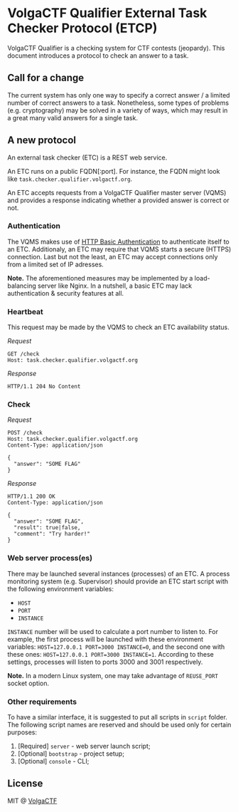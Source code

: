 # VolgaCTF Qualifier External Task Checker Protocol  (ETCP)
VolgaCTF Qualifier is a checking system for CTF contests (jeopardy). This document introduces a protocol to check an answer to a task.

## Call for a change
The current system has only one way to specify a correct answer / a limited number of correct answers to a task. Nonetheless, some types of problems (e.g. cryptography) may be solved in a variety of ways, which may result in a great many valid answers for a single task.

## A new protocol
An external task checker (ETC) is a REST web service.

An ETC runs on a public FQDN[:port]. For instance, the FQDN might look like `task.checker.qualifier.volgactf.org`.

An ETC accepts requests from a VolgaCTF Qualifier master server (VQMS) and provides a response indicating whether a provided answer is correct or not.

### Authentication
The VQMS makes use of [HTTP Basic Authentication](https://en.wikipedia.org/wiki/Basic_access_authentication) to authenticate itself to an ETC. Additionaly, an ETC may require that VQMS starts a secure (HTTPS) connection. Last but not the least, an ETC may accept connections only from a limited set of IP adresses.

**Note.** The aforementioned measures may be implemented by a load-balancing server like Nginx. In a nutshell, a basic ETC may lack authentication & security features at all.

### Heartbeat

This request may be made by the VQMS to check an ETC availability status.

*Request*

```
GET /check
Host: task.checker.qualifier.volgactf.org
```

*Response*

```
HTTP/1.1 204 No Content
```

### Check

*Request*

```
POST /check
Host: task.checker.qualifier.volgactf.org
Content-Type: application/json

{
  "answer": "SOME FLAG"
}
```

*Response*

```
HTTP/1.1 200 OK
Content-Type: application/json

{
  "answer": "SOME FLAG",
  "result": true|false,
  "comment": "Try harder!"
}
```

### Web server process(es)
There may be launched several instances (processes) of an ETC. A process monitoring system (e.g. Supervisor) should provide an ETC start script with the following environment variables:
- `HOST`
- `PORT`
- `INSTANCE`

`INSTANCE` number will be used to calculate a port number to listen to. For example, the first process will be launched with these environment variables: `HOST=127.0.0.1 PORT=3000 INSTANCE=0`, and the second one with these ones: `HOST=127.0.0.1 PORT=3000 INSTANCE=1`. According to these settings, processes will listen to ports 3000 and 3001 respectively.

**Note.** In a modern Linux system, one may take advantage of `REUSE_PORT` socket option.

### Other requirements
To have a similar interface, it is suggested to put all scripts in `script` folder. The following script names are reserved and should be used only for certain purposes:

1. [Required] `server` - web server launch script;  
1. [Optional] `bootstrap` - project setup;  
2. [Optional] `console` - CLI;  

## License
MIT @ [VolgaCTF](https://github.com/VolgaCTF)

